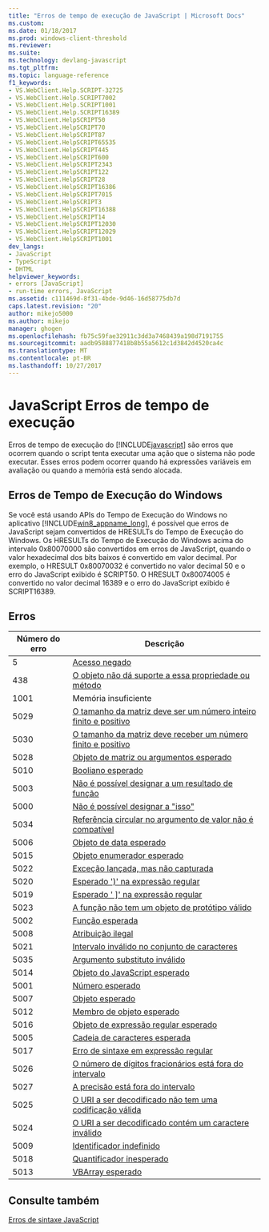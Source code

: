 ```yaml
---
title: "Erros de tempo de execução de JavaScript | Microsoft Docs"
ms.custom: 
ms.date: 01/18/2017
ms.prod: windows-client-threshold
ms.reviewer: 
ms.suite: 
ms.technology: devlang-javascript
ms.tgt_pltfrm: 
ms.topic: language-reference
f1_keywords:
- VS.WebClient.Help.SCRIPT-32725
- VS.WebClient.Help.SCRIPT7002
- VS.WebClient.Help.SCRIPT1001
- VS.WebClient.Help.SCRIPT16389
- VS.WebClient.HelpSCRIPT50
- VS.WebClient.HelpSCRIPT70
- VS.WebClient.HelpSCRIPT87
- VS.WebClient.HelpSCRIPT65535
- VS.WebClient.HelpSCRIPT445
- VS.WebClient.HelpSCRIPT600
- VS.WebClient.HelpSCRIPT2343
- VS.WebClient.HelpSCRIPT122
- VS.WebClient.HelpSCRIPT28
- VS.WebClient.HelpSCRIPT16386
- VS.WebClient.HelpSCRIPT7015
- VS.WebClient.HelpSCRIPT3
- VS.WebClient.HelpSCRIPT16388
- VS.WebClient.HelpSCRIPT14
- VS.WebClient.HelpSCRIPT12030
- VS.WebClient.HelpSCRIPT12029
- VS.WebClient.HelpSCRIPT1001
dev_langs:
- JavaScript
- TypeScript
- DHTML
helpviewer_keywords:
- errors [JavaScript]
- run-time errors, JavaScript
ms.assetid: c111469d-8f31-4bde-9d46-16d58775db7d
caps.latest.revision: "20"
author: mikejo5000
ms.author: mikejo
manager: ghogen
ms.openlocfilehash: fb75c59fae32911c3dd3a7468439a198d7191755
ms.sourcegitcommit: aadb9588877418b8b55a5612c1d3842d4520ca4c
ms.translationtype: MT
ms.contentlocale: pt-BR
ms.lasthandoff: 10/27/2017
---
```

# <a name="javascript-run-time-errors"></a>JavaScript Erros de tempo de execução
Erros de tempo de execução do [!INCLUDE[javascript](../../javascript/includes/javascript-md.md)] são erros que ocorrem quando o script tenta executar uma ação que o sistema não pode executar. Esses erros podem ocorrer quando há expressões variáveis em avaliação ou quando a memória está sendo alocada.  
  
## <a name="windows-runtime-errors"></a>Erros de Tempo de Execução do Windows  
 Se você está usando APIs do Tempo de Execução do Windows no aplicativo [!INCLUDE[win8_appname_long](../../javascript/includes/win8-appname-long-md.md)], é possível que erros de JavaScript sejam convertidos de HRESULTs do Tempo de Execução do Windows. Os HRESULTs do Tempo de Execução do Windows acima do intervalo 0x80070000 são convertidos em erros de JavaScript, quando o valor hexadecimal dos bits baixos é convertido em valor decimal. Por exemplo, o HRESULT 0x80070032 é convertido no valor decimal 50 e o erro do JavaScript exibido é SCRIPT50. O HRESULT 0x80074005 é convertido no valor decimal 16389 e o erro do JavaScript exibido é SCRIPT16389.  
  
## <a name="errors"></a>Erros  
  
|Número do erro|Descrição|  
|------------------|-----------------|  
|5|[Acesso negado](../../javascript/misc/access-is-denied.md)|  
|438|[O objeto não dá suporte a essa propriedade ou método](../../javascript/misc/object-doesn-t-support-this-property-or-method.md)|  
|1001|Memória insuficiente|  
|5029|[O tamanho da matriz deve ser um número inteiro finito e positivo](../../javascript/misc/array-length-must-be-a-finite-positive-integer.md)|  
|5030|[O tamanho da matriz deve receber um número finito e positivo](../../javascript/misc/array-length-must-be-assigned-a-finite-positive-number.md)|  
|5028|[Objeto de matriz ou argumentos esperado](../../javascript/misc/array-or-arguments-object-expected.md)|  
|5010|[Booliano esperado](../../javascript/misc/boolean-expected.md)|  
|5003|[Não é possível designar a um resultado de função](../../javascript/misc/cannot-assign-to-a-function-result.md)|  
|5000|[Não é possível designar a "isso"](../../javascript/misc/cannot-assign-to-this.md)|  
|5034|[Referência circular no argumento de valor não é compatível](../../javascript/misc/circular-reference-in-value-argument-not-supported.md)|  
|5006|[Objeto de data esperado](../../javascript/misc/date-object-expected.md)|  
|5015|[Objeto enumerador esperado](../../javascript/misc/enumerator-object-expected.md)|  
|5022|[Exceção lançada, mas não capturada](../../javascript/misc/exception-thrown-and-not-caught.md)|  
|5020|[Esperado ')' na expressão regular](../../javascript/misc/expected-right-parenthesis-in-regular-expression-javascript.md)|  
|5019|[Esperado ' &#93;' na expressão regular](../../javascript/misc/expected-right-square-bracket-in-regular-expression-javascript.md)|  
|5023|[A função não tem um objeto de protótipo válido](../../javascript/misc/function-does-not-have-a-valid-prototype-object.md)|  
|5002|[Função esperada](../../javascript/misc/function-expected.md)|  
|5008|[Atribuição ilegal](../../javascript/misc/illegal-assignment-javascript.md)|  
|5021|[Intervalo inválido no conjunto de caracteres](../../javascript/misc/invalid-range-in-character-set-javascript.md)|  
|5035|[Argumento substituto inválido](../../javascript/misc/invalid-replacer-argument.md)|  
|5014|[Objeto do JavaScript esperado](../../javascript/misc/javascript-object-expected.md)|  
|5001|[Número esperado](../../javascript/misc/number-expected.md)|  
|5007|[Objeto esperado](../../javascript/misc/object-expected.md)|  
|5012|[Membro de objeto esperado](../../javascript/misc/object-member-expected.md)|  
|5016|[Objeto de expressão regular esperado](../../javascript/misc/regular-expression-object-expected.md)|  
|5005|[Cadeia de caracteres esperada](../../javascript/misc/string-expected.md)|  
|5017|[Erro de sintaxe em expressão regular](../../javascript/misc/syntax-error-in-regular-expression-javascript.md)|  
|5026|[O número de dígitos fracionários está fora do intervalo](../../javascript/misc/the-number-of-fractional-digits-is-out-of-range.md)|  
|5027|[A precisão está fora do intervalo](../../javascript/misc/the-precision-is-out-of-range.md)|  
|5025|[O URI a ser decodificado não tem uma codificação válida](../../javascript/misc/the-uri-to-be-decoded-is-not-a-valid-encoding.md)|  
|5024|[O URI a ser decodificado contém um caractere inválido](../../javascript/misc/the-uri-to-be-encoded-contains-an-invalid-character.md)|  
|5009|[Identificador indefinido](../../javascript/misc/undefined-identifier.md)|  
|5018|[Quantificador inesperado](../../javascript/misc/unexpected-quantifier-javascript.md)|  
|5013|[VBArray esperado](../../javascript/misc/vbarray-expected.md)|  
  
## <a name="see-also"></a>Consulte também  
 [Erros de sintaxe JavaScript](../../javascript/reference/javascript-syntax-errors.md)
